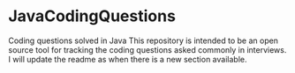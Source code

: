 # JavaCodingQuestions
Coding questions solved in Java
This repository is intended to be an open source tool for tracking the coding questions asked commonly in interviews.
I will update the readme as when there is a new section available.
